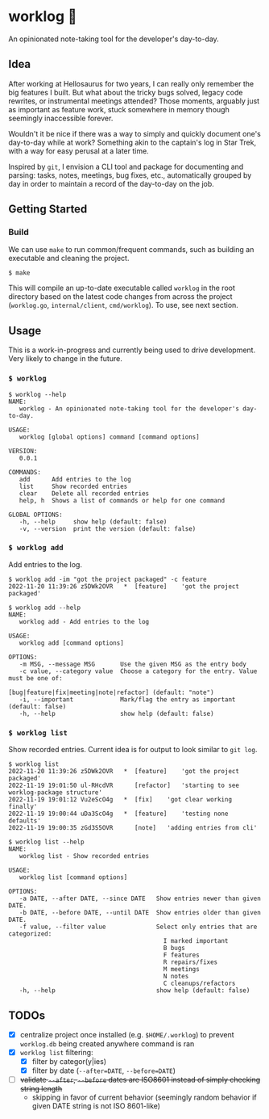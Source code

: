 # worklog 📝

An opinionated note-taking tool for the developer's day-to-day.

## Idea

After working at Hellosaurus for two years, I can really only remember the big features I built. But what about the tricky bugs solved, legacy code rewrites, or instrumental meetings attended? Those moments, arguably just as important as feature work, stuck somewhere in memory though seemingly inaccessible forever.

Wouldn't it be nice if there was a way to simply and quickly document one's day-to-day while at work? Something akin to the captain's log in Star Trek, with a way for easy perusal at a later time.

Inspired by `git`, I envision a CLI tool and package for documenting and parsing: tasks, notes, meetings, bug fixes, etc., automatically grouped by day in order to maintain a record of the day-to-day on the job.

## Getting Started

### Build

We can use `make` to run common/frequent commands, such as building an executable and cleaning the project.

```console
$ make
```

This will compile an up-to-date executable called `worklog` in the root directory based on the latest code changes from across the project (`worklog.go`, `internal/client`, `cmd/worklog`). To use, see next section.

## Usage

This is a work-in-progress and currently being used to drive development. Very likely to change in the future.

### `$ worklog`

```console
$ worklog --help
NAME:
   worklog - An opinionated note-taking tool for the developer's day-to-day.

USAGE:
   worklog [global options] command [command options]

VERSION:
   0.0.1

COMMANDS:
   add      Add entries to the log
   list     Show recorded entries
   clear    Delete all recorded entries
   help, h  Shows a list of commands or help for one command

GLOBAL OPTIONS:
   -h, --help     show help (default: false)
   -v, --version  print the version (default: false)
```

### `$ worklog add`

Add entries to the log.

```console
$ worklog add -im "got the project packaged" -c feature
2022-11-20 11:39:26	z5DWk2OVR	*  [feature]	'got the project packaged'

$ worklog add --help
NAME:
   worklog add - Add entries to the log

USAGE:
   worklog add [command options]

OPTIONS:
   -m MSG, --message MSG       Use the given MSG as the entry body
   -c value, --category value  Choose a category for the entry. Value must be one of:
                                 [bug|feature|fix|meeting|note|refactor] (default: "note")
   -i, --important             Mark/flag the entry as important (default: false)
   -h, --help                  show help (default: false)
```

### `$ worklog list`

Show recorded entries. Current idea is for output to look similar to `git log`.

```console
$ worklog list
2022-11-20 11:39:26	z5DWk2OVR	*  [feature]	'got the project packaged'
2022-11-19 19:01:50	ul-RHcdVR	   [refactor]	'starting to see worklog-package structure'
2022-11-19 19:01:12	Vu2eScO4g	*  [fix]	'got clear working finally'
2022-11-19 19:00:44	uDa3ScO4g	*  [feature]	'testing none defaults'
2022-11-19 19:00:35	zGd3S5OVR	   [note]	'adding entries from cli'

$ worklog list --help
NAME:
   worklog list - Show recorded entries

USAGE:
   worklog list [command options]

OPTIONS:
   -a DATE, --after DATE, --since DATE   Show entries newer than given DATE.
   -b DATE, --before DATE, --until DATE  Show entries older than given DATE.
   -f value, --filter value              Select only entries that are categorized:
                                           I marked important
                                           B bugs
                                           F features
                                           R repairs/fixes
                                           M meetings
                                           N notes
                                           C cleanups/refactors
   -h, --help                            show help (default: false)
```

## TODOs

- [x] centralize project once installed (e.g. `$HOME/.worklog`) to prevent `worklog.db` being created anywhere command is ran
- [x] `worklog list` filtering:
  - [x] filter by categor(y|ies)
  - [x] filter by date (`--after=DATE`, `--before=DATE`)
- [ ] ~~validate `--after`, `--before` dates are ISO8601 instead of simply checking string length~~
  - skipping in favor of current behavior (seemingly random behavior if given DATE string is not ISO 8601-like)
